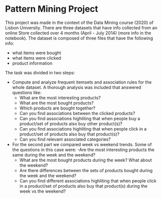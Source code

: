 # Pattern Mining Project

This project was made in the context of the Data Mining course (2020) of Lisbon University. 
There are three datasets that have info collected from an online Store collected over 4 months (April - July 2014) (more info in the notebook). The dataset is composed of three files that have the following info:
  - what items were bought
  - what items were clicked
  - product information

The task was divided in two steps:
 - Compute and analyze frequent itemsets and association rules for the whole dataset. A thorough analysis was included that answered questions like:
     - What are the most interesting products?
     - What are the most bought products?
     - Which products are bought together?
     - Can you find associations between the clicked products?
     - Can you find associations highliting that when people buy a product/set of products also buy other product(s)?
     - Can you find associations highliting that when people click in a product/set of products also buy that product(s)?
     - Can you find relevant associated categories?
 - For the second part we compared week vs weekend trends. Some of the questions in this case were:
    -Are the most interesting products the same during the week and the weekend?
    - What are the most bought products during the week? What about the weekend?
    - Are there differences between the sets of products bought during the week and the weekend?
    - Can you find different associations highliting that when people click in a product/set of products also buy that product(s) during the week vs the weekend?




